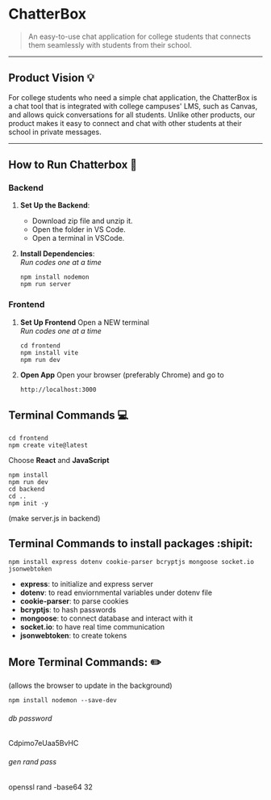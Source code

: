 
# ChatterBox

> An easy-to-use chat application for college students that connects them seamlessly with students from their school.

---

## Product Vision :bulb:

For college students who need a simple chat application, the ChatterBox is a chat tool that is integrated with college campuses' LMS, such as Canvas,
and allows quick conversations for all students. Unlike other products, our product makes it easy to connect
and chat with other students at their school in private messages.

---

## How to Run Chatterbox :checkered_flag:

### Backend

1. **Set Up the Backend**:
   - Download zip file and unzip it.
   - Open the folder in VS Code.
   - Open a terminal in VSCode.
   
2. **Install Dependencies**:  
*Run codes one at a time*  
   ```
   npm install nodemon
   npm run server

### Frontend
1. **Set Up Frontend**
   Open a NEW terminal  
     *Run codes one at a time*  
   ``` 
   cd frontend
   npm install vite
   npm run dev

2. **Open App**
   Open your browser (preferably Chrome) and go to
   ```
   http://localhost:3000

## Terminal Commands :computer:
```
cd frontend
npm create vite@latest
```
Choose __React__ and __JavaScript__
```
npm install  
npm run dev  
cd backend
cd ..
npm init -y
```
(make server.js in backend)

## Terminal Commands to install packages :shipit:
```
npm install express dotenv cookie-parser bcryptjs mongoose socket.io jsonwebtoken
```
- __express__: to initialize and express server  
- __dotenv__: to  read enviornmental variables under dotenv file
- __cookie-parser__: to parse cookies
- __bcryptjs__: to hash passwords
- __mongoose__: to connect database and interact with it
- __socket.io__: to have real time communication
- __jsonwebtoken__: to create tokens

## More Terminal Commands: :pencil2:
(allows the browser to update in the background)  
```
npm install nodemon --save-dev
```

###### db password
Cdpimo7eUaa5BvHC

###### gen rand pass
openssl rand -base64 32
